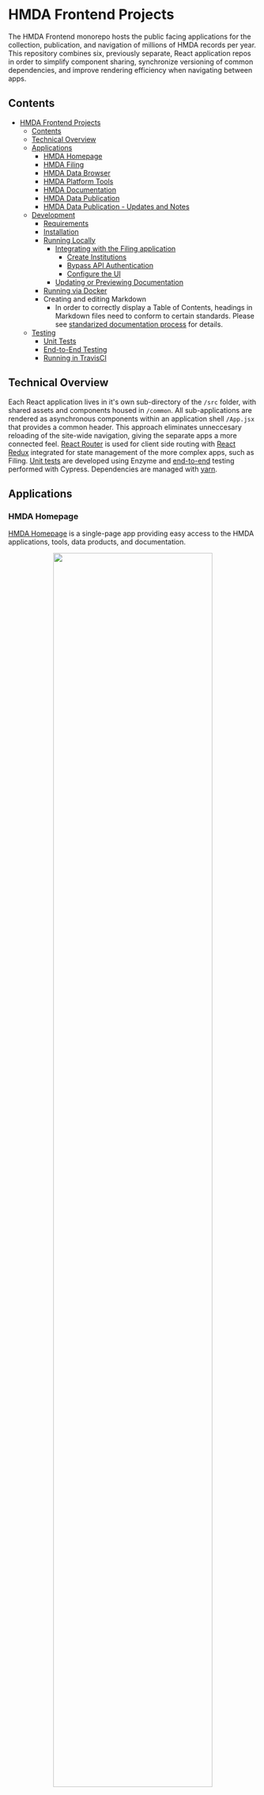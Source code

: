 # HMDA Frontend Projects

The HMDA Frontend monorepo hosts the public facing applications for the collection, publication, and navigation of millions of HMDA records per year.  This repository combines six, previously separate, React application repos in order to simplify component sharing, synchronize versioning of common dependencies, and improve rendering efficiency when navigating between apps. 

## Contents
- [HMDA Frontend Projects](#hmda-frontend-projects)
  * [Contents](#contents)
  * [Technical Overview](#technical-overview)
  * [Applications](#applications)
    + [HMDA Homepage](#hmda-homepage)
    + [HMDA Filing](#hmda-filing)
    + [HMDA Data Browser](#hmda-data-browser)
    + [HMDA Platform Tools](#hmda-platform-tools)
    + [HMDA Documentation](#hmda-documentation)
    + [HMDA Data Publication](#hmda-data-publication)
    + [HMDA Data Publication - Updates and Notes](#hmda-data-publication---updates-and-notes)
  * [Development](#development)
    + [Requirements](#requirements)
    + [Installation](#installation)
    + [Running Locally](#running-locally)
      - [Integrating with the Filing application](#integrating-with-the-filing-application)
        * [Create Institutions](#create-institutions)
        * [Bypass API Authentication](#bypass-api-authentication)
        * [Configure the UI](#configure-the-ui)
      - [Updating or Previewing Documentation](#updating-or-previewing-documentation)
    + [Running via Docker](#running-via-docker)
    + Creating and editing Markdown
      - In order to correctly display a Table of Contents, headings in Markdown files need to conform to certain standards. Please see [standarized documentation process](https://github.com/cfpb/hmda-frontend/wiki/Standardized-process-for-generating-or-updating-markdown-files) for details.
  * [Testing](#testing)
    + [Unit Tests](#unit-tests)
    + [End-to-End Testing](#end-to-end-testing)
    + [Running in TravisCI](#running-in-travisci)

## Technical Overview
Each React application lives in it's own sub-directory of the `/src` folder, with shared assets and components housed in `/common`. All sub-applications are rendered as asynchronous components within an application shell `/App.jsx` that provides a common header.  This approach eliminates unneccesary reloading of the site-wide navigation, giving the separate apps a more connected feel.  [React Router](https://reacttraining.com/react-router/) is used for client side routing with [React Redux](https://redux.js.org/) integrated for state management of the more complex apps, such as Filing.  [Unit tests](#unit-tests) are developed using Enzyme and [end-to-end](#end-to-end-testing) testing performed with Cypress. Dependencies are managed with [yarn](https://classic.yarnpkg.com/en/).

## Applications

### HMDA Homepage
[HMDA Homepage](https://ffiec.cfpb.gov/) is a single-page app providing easy access to the HMDA applications, tools, data products, and documentation.

<a href='./readme-files/hmda-homepage.png' alt='HMDA Homepage'>
  <p align='center'>
    <img src='./readme-files/hmda-homepage.png' width='80%'  overflow='scroll'/>
  </p>
</a>

### HMDA Filing
The [HMDA Filing Platform UI](https://ffiec.cfpb.gov/filing/) allows lending institutions to submit HMDA records, resolve errors, verify edits, review submission status and history, and sign submissions.

<a href='./readme-files/hmda-filing.png' alt='HMDA Filing Overview'>
  <p align='center'>
    <img src='./readme-files/hmda-filing.png' width='80%'  overflow='scroll'/>
  </p>
</a>


### HMDA Data Browser
The [HMDA Data Browser](https://ffiec.cfpb.gov/data-browser/) enables users to easily filter and download aggregated HMDA datasets.  

<a href='./readme-files/hmda-data-browser.gif' alt='HMDA Data Browser'>
  <p align='center'>
    <img src='./readme-files/hmda-data-browser.gif' width='80%'  overflow='scroll'/>
  </p>
</a>

### HMDA Platform Tools
The [HMDA Platform Tools](https://ffiec.cfpb.gov/tools/) assist filers in the preparation of submission data, including calculation of Rate Spread, generation and validation of Check Digits, as well as submission file generation and format verification.

<a href='./readme-files/hmda-tools.png' alt='HMDA Platform Tools'>
  <p align='center'>
    <img src='./readme-files/hmda-tools.png' width='80%'  overflow='scroll'/>
  </p>
</a>

### HMDA Documentation
The [HMDA Documentation](https://ffiec.cfpb.gov/documentation/) site provides product FAQs, detailed Filing instructions, data publication schema and usage guides, as well as direction for using the HMDA Tools. Documentation content is hosted as easily editable Markdown files, loaded on-demand with the Fetch API, and rendered dynamically using the markdown-to-jsx library. This allows updates to be pushed to Production without a project redeployment. 

<a href='./readme-files/hmda-documentation.png' alt='HMDA Documentation'>
  <p align='center'>
    <img src='./readme-files/hmda-documentation.png' width='80%'  overflow='scroll'/>
  </p>
</a>

### HMDA Data Publication
[HMDA Data Publication](https://ffiec.cfpb.gov/data-publication/) provides datasets and reports of HMDA data collected in or after 2017 which, combined with [Census](https://www.ffiec.gov/censusproducts.htm) demographic data, can be used for data analysis purposes.

<a href='./readme-files/hmda-data-publication.png' alt='HMDA Data Publication'>
  <p align='center'>
    <img src='./readme-files/hmda-data-publication.png' width='80%'  overflow='scroll'/>
  </p>
</a>

### HMDA Data Publication - Updates and Notes
[Publication Updates and Notes](https://ffiec.cfpb.gov/data-publication/updates) provides a searchable change log of updates, releases, and corrections to published HMDA Data. Visit the [Updates and Notes FAQ](./src/data-publication/ChangeLog/README.md) for details.

<a href='./readme-files/hmda-data-publication-updates.png' alt='HMDA Data Publication'>
  <p align='center'>
    <img src='./readme-files/hmda-data-publication-updates.png' width='80%'  overflow='scroll'/>
  </p>
</a>

## Development
### Requirements
 - Node >= v12.4.1 
 - Yarn

### Installation
  - Clone repo
  - Run `yarn` from repo root to install depencencies

### Running Locally
Several components of the Frontend (ex. Filing, Data Browser) require a connection to the [HMDA Platform](https://github.com/cfpb/hmda-platform) in order to operate.  You can find instructions for the running the HMDA Platform locally [here](https://github.com/cfpb/hmda-platform#running-with-sbt).

HMDA Help requires a connection to the [HMDA Institutions API](https://github.com/cfpb/hmda-platform/tree/master/institutions-api) in order to operate.  You can find instructions for the running the HMDA Institutions API locally [in the README](https://github.com/cfpb/hmda-platform/blob/master/institutions-api/README.md).  Note that having the HMDA Platform running is a pre-requisite to starting the HDMA Institutions API. 

If your development does not require this integration, `yarn start` will run the development server, opening a browser window to http://localhost:3000.

#### Integrating with the Filing application
By default, the locally running [Frontend is configured to use the Filing API](https://github.com/cfpb/hmda-frontend/blob/master/package.json#L65) from the locally running Platform.  In order to go through the Filing process, there are a few elements that need to be completed first:
- Create Institutions (Platform)
- Bypass API authentication (Platform)
- Configure the UI (Frontend)

##### Create Institutions
Before you can submit a Filing you need to have an Institution created on the Platform for each year you want to test.  The following command will generate the required data for the default test Institution, for all currently available filing periods.  You need to have the HMDA Platform started before running this command:
```
yarn ci-data
```

To create data for an Institution other than the default `FRONTENDTESTBANK9999`, you can modify `cypress/ci/config/institutions.json` and rerun the above command.

This Institution loading needs to be done each time the HMDA Platform is restarted.

##### Bypass API Authentication
On the Platform, you will need to set an environment variable to prevent the API from requiring an authentication token for incoming requests.  If already running, you will need to restart the Platform.
```
export HMDA_RUNTIME_MODE=dev
```

##### Configure the UI

If you will be testing against an Institution that is not the default, you can configure this via a `REACT_APP_*` variable:
```
REACT_APP_LEIS=INSTITUTION1,INSTITUTION2
```

Second, you will need to bypass Frontend authentication.  This is most easily done by running the Frontend the way we do in a Continuous Integration environment:
```
yarn ci
```

To combine these configuration options
```
REACT_APP_LEIS=INSTITUTION1,INSTITUTION2 yarn ci
```

You can now visit the filing application at http://localhost:3000/filing.


#### Updating or Previewing Documentation
In production, Markdown files for documentation are served from Github and dynamically rendered in the application. This architecture makes it difficult to preview changes made locally. 

The script `yarn run dev-docs` will copy `/src/documentation/markdown` to `/public/markdown` for local preview. Files copied into the `/public/markdown` folder are ignored by git to avoid duplication.

### Running via Docker

To see the application running in a container you can run:

```
docker build -t hmda/hmda-frontend .
docker run -p 8080:8080 hmda/hmda-frontend
```

To build using docker-compose:
```
docker-compose build
```

## Testing
### Unit Tests
```
yarn test
```

[Enzyme](https://enzymejs.github.io/enzyme/) enables isolated testing of React components. Unit tests providing verification of feature implementation while also serving as suite of regression tests.  

### End-to-End Testing
```
yarn run cypress run
```
[Cypress](https://www.cypress.io/) is used to perform end-to-end testing of the filing application, tools, data publication products, and data browser.  It mimicks a user's interaction with the site and allows for rapid, automated system validation of project deployments. 

![Cypress automated filing test](./readme-files/filing-2020-q1-cypress.gif)

### Running in TravisCI
[TravisCI](https://travis-ci.com/github/cfpb/hmda-frontend) is configured to automatically build and test each pull request to the Frontend repo.  This includes running the [HMDA Platform](https://github.com/cfpb/hmda-platform) within the TravisCI virtual machine to enable testing of the Filing application. All mandatory environment variables are configured in the [.travis.yml](https://github.com/cfpb/hmda-frontend/blob/master/.travis.yml) file.

Generation of video recordings is disabled by default using TravisCI environment variables.  
```
CONFIG="--config video=false"
```
In the event that you need to review video to help debug CI failures, update the environment configuration as follows.  This will save the video output to the [Cypress Dashboard](https://dashboard.cypress.io/projects/uk89dv/runs).
```
CONFIG="--config video=true"
RECORD="--record"
CYPRESS_RECORD_KEY=<Configured in TravisCI>
```
